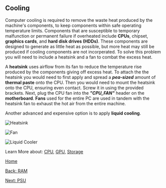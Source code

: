 ## Cooling 
Computer cooling is required to remove the waste heat produced by the machine's components, to keep components within safe operating temperature limits. Components that are susceptible to temporary malfunction or permanent failure if overheated include **CPUs**, chipset, **graphics cards**, and **hard disk drives (HDDs)**. These components are designed to generate as little heat as possible, but more heat may still be produced if cooling components are not incorperated. To solve this problem you will need to include a heatsink and a fan to combat the excess heat.

A **heatsink** uses airflow from its fan to reduce the temperature rise produced by the components giving off excess heat. To attach the the heatsink you would need to first apply and spread a _**pea-sized**_ amount of **thermal paste** onto the CPU. Then you would need to mount the heatsink onto the CPU, ensuring even contact. Screw it in using the provided brackets. Next, plug the CPU fan into the _**"CPU_FAN"**_ header on the **motherboard**. **Fans** used for the entire PC are used in tandem with the heatsink fan to exhaust the hot air from the entire machine.

Another advanced and expensive option is to apply **liquid cooling**.

![Heatsink](https://m.media-amazon.com/images/I/61Tvg9WLkoL._SL1436_.jpg)

![Fan](https://admin.titanrig.com/media/blog/Components_Fans/1_-min.png)

![Liquid Cooler](https://www.wikihow.com/images/thumb/e/e7/Build-a-Liquid-Cooling-System-for-Your-Computer-Step-2.jpg/aid570636-v4-728px-Build-a-Liquid-Cooling-System-for-Your-Computer-Step-2.jpg.webp)



Learn More about: [CPU](CPU.md), [GPU](GPU-Graphics-Card.md), [Storage](Storage.md)

[Home](README.md)

[Back: RAM](RAM.md)

[Next: PSU](PSU.md)
